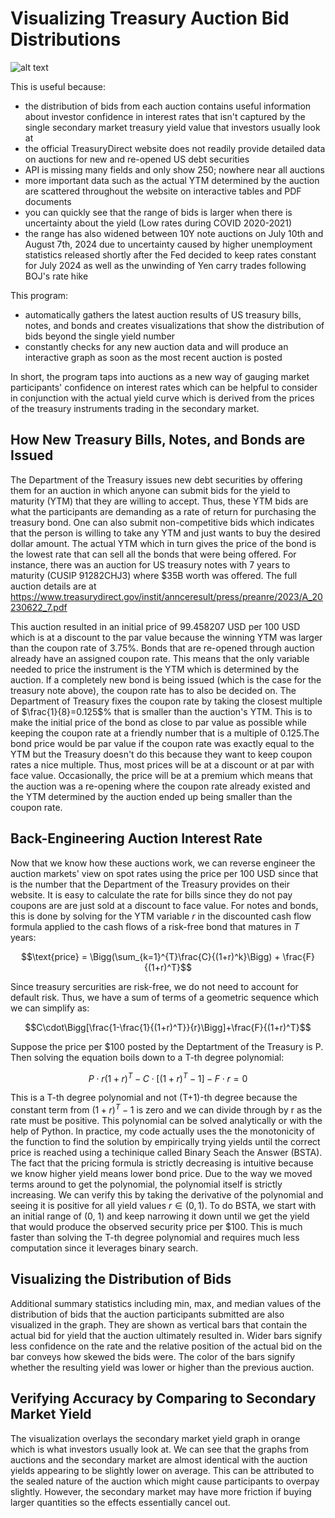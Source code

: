 # Visualizing Treasury Auction Bid Distributions

![alt text](https://github.com/js5810/TreasuryAuction/blob/main/metadata/Treasury_Auction_Demo.gif)

This is useful because:
* the distribution of bids from each auction contains useful information about investor confidence in interest rates that isn't captured by the single secondary market treasury yield value that investors usually look at
* the official TreasuryDirect website does not readily provide detailed data on auctions for new and re-opened US debt securities
* API is missing many fields and only show 250; nowhere near all auctions
* more important data such as the actual YTM determined by the auction are scattered throughout the website on interactive tables and PDF documents
* you can quickly see that the range of bids is larger when there is uncertainty about the yield (Low rates during COVID 2020-2021)
* the range has also widened between 10Y note auctions on July 10th and August 7th, 2024 due to uncertainty caused by higher unemployment statistics released shortly after the Fed decided to keep rates constant for July 2024 as well as the unwinding of Yen carry trades following BOJ's rate hike

This program:
* automatically gathers the latest auction results of US treasury bills, notes, and bonds and creates visualizations that show the distribution of bids beyond the single yield number
* constantly checks for any new auction data and will produce an interactive graph as soon as the most recent auction is posted

In short, the program taps into auctions as a new way of gauging market participants' confidence on interest rates which can be helpful to consider in conjunction with the actual yield curve which is derived from the prices of the treasury instruments trading in the secondary market.

## How New Treasury Bills, Notes, and Bonds are Issued
The Department of the Treasury issues new debt securities by offering them for an auction in which anyone can submit bids for the yield to maturity (YTM) that they are willing to accept. Thus, these YTM bids are what the participants are demanding as a rate of return for purchasing the treasury bond. One can also submit non-competitive bids which indicates that the person is willing to take any YTM and just wants to buy the desired dollar amount. The actual YTM which in turn gives the price of the bond is the lowest rate that can sell all the bonds that were being offered. For instance, there was an auction for US treasury notes with 7 years to maturity (CUSIP 91282CHJ3) where &#36;35B worth was offered. The full auction details are at https://www.treasurydirect.gov/instit/annceresult/press/preanre/2023/A_20230622_7.pdf 

This auction resulted in an initial price of 99.458207 USD per 100 USD which is at a discount to the par value because the winning YTM was larger than the coupon rate of 3.75%. Bonds that are re-opened through auction already have an assigned coupon rate. This means that the only variable needed to price the instrument is the YTM which is determined by the auction. If a completely new bond is being issued (which is the case for the treasury note above), the coupon rate has to also be decided on. The Department of Treasury fixes the coupon rate by taking the closest multiple of $\frac{1}{8}=0.125$% that is smaller than the auction's YTM. This is to make the initial price of the bond as close to par value as possible while keeping the coupon rate at a friendly number that is a multiple of 0.125.The bond price would be par value if the coupon rate was exactly equal to the YTM but the Treasury doesn't do this because they want to keep coupon rates a nice multiple. Thus, most prices will be at a discount or at par with face value. Occasionally, the price will be at a premium which means that the auction was a re-opening where the coupon rate already existed and the YTM determined by the auction ended up being smaller than the coupon rate.

## Back-Engineering Auction Interest Rate
Now that we know how these auctions work, we can reverse engineer the auction markets' view on spot rates using the price per 100 USD since that is the number that the Department of the Treasury provides on their website. It is easy to calculate the rate for bills since they do not pay coupons are are just sold at a discount to face value. For notes and bonds, this is done by solving for the YTM variable $r$ in the discounted cash flow formula applied to the cash flows of a risk-free bond that matures in $T$ years:

$$\text{price} = \Bigg(\sum_{k=1}^{T}\frac{C}{(1+r)^k}\Bigg) + \frac{F}{(1+r)^T}$$

Since treasury sercurities are risk-free, we do not need to account for default risk. Thus, we have a sum of terms of a geometric sequence which we can simplify as:

$$C\cdot\Bigg[\frac{1-\frac{1}{(1+r)^T}}{r}\Bigg]+\frac{F}{(1+r)^T}$$

Suppose the price per $100 posted by the Deptartment of the Treasury is P. Then solving the equation boils down to a T-th degree polynomial:

$$P\cdot r(1+r)^{T}-C\cdot[(1+r)^{T}-1]-F\cdot r=0$$

This is a T-th degree polynomial and not (T+1)-th degree because the constant term from $(1+r)^T-1$ is zero and we can divide through by r as the rate must be positive. This polynomial can be solved analytically or with the help of Python. In practice, my code actually uses the the monotonicity of the function to find the solution by empirically trying yields until the correct price is reached using a techinique called Binary Seach the Answer (BSTA). The fact that the pricing formula is strictly decreasing is intuitive because we know higher yield means lower bond price. Due to the way we moved terms around to get the polynomial, the polynomial itself is strictly increasing. We can verify this by taking the derivative of the polynomial and seeing it is positive for all yield values $r\in (0, 1)$. To do BSTA, we start with an initial range of (0, 1) and keep narrowing it down until we get the yield that would produce the observed security price per $100. This is much faster than solving the T-th degree polynomial and requires much less computation since it leverages binary search.

## Visualizing the Distribution of Bids
Additional summary statistics including min, max, and median values of the distribution of bids that the auction participants submitted are also visualized in the graph. They are shown as vertical bars that contain the actual bid for yield that the auction ultimately resulted in. Wider bars signify less confidence on the rate and the relative position of the actual bid on the bar conveys how skewed the bids were. The color of the bars signify whether the resulting yield was lower or higher than the previous auction.

## Verifying Accuracy by Comparing to Secondary Market Yield
The visualization overlays the secondary market yield graph in orange which is what investors usually look at. We can see that the graphs from auctions and the secondary market are almost identical with the auction yields appearing to be slightly lower on average. This can be attributed to the sealed nature of the auction which might cause participants to overpay slightly. However, the secondary market may have more friction if buying larger quantities so the effects essentially cancel out.